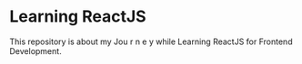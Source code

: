 # Learning ReactJS

This repository is about my Jou r n e y while Learning ReactJS for Frontend Development.


